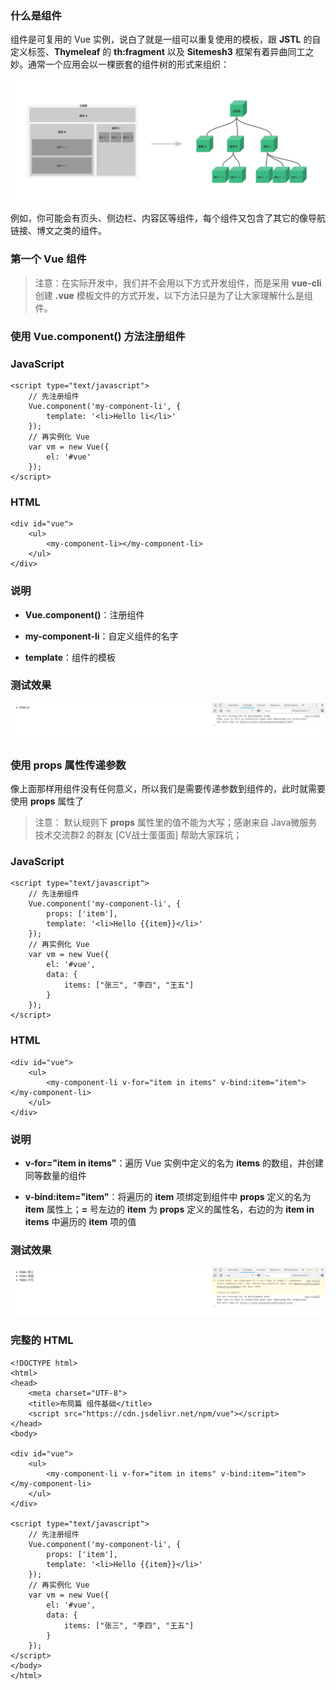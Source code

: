 ### 什么是组件

组件是可复用的 Vue 实例，说白了就是一组可以重复使用的模板，跟 **JSTL** 的自定义标签、**Thymeleaf** 的 **th:fragment** 以及 **Sitemesh3** 框架有着异曲同工之妙。通常一个应用会以一棵嵌套的组件树的形式来组织：

![](../img/10-00000028.png)

例如，你可能会有页头、侧边栏、内容区等组件，每个组件又包含了其它的像导航链接、博文之类的组件。

### 第一个 Vue 组件

> 注意：在实际开发中，我们并不会用以下方式开发组件，而是采用 **vue-cli** 创建 **.vue** 模板文件的方式开发，以下方法只是为了让大家理解什么是组件。

### 使用 Vue.component() 方法注册组件

### JavaScript

```
<script type="text/javascript">
    // 先注册组件
    Vue.component('my-component-li', {
        template: '<li>Hello li</li>'
    });
    // 再实例化 Vue
    var vm = new Vue({
        el: '#vue'
    });
</script>
```

### HTML

```
<div id="vue">
    <ul>
        <my-component-li></my-component-li>
    </ul>
</div>
```

### 说明

- **Vue.component()**：注册组件

- **my-component-li**：自定义组件的名字

- **template**：组件的模板

### 测试效果

![](../img/10-00000029.png)

### 使用 props 属性传递参数

像上面那样用组件没有任何意义，所以我们是需要传递参数到组件的，此时就需要使用 **props** 属性了

> 注意： 默认规则下 **props** 属性里的值不能为大写；感谢来自 Java微服务技术交流群2 的群友 [CV战士蛋蛋面] 帮助大家踩坑；

### JavaScript

```
<script type="text/javascript">
    // 先注册组件
    Vue.component('my-component-li', {
        props: ['item'],
        template: '<li>Hello {{item}}</li>'
    });
    // 再实例化 Vue
    var vm = new Vue({
        el: '#vue',
        data: {
            items: ["张三", "李四", "王五"]
        }
    });
</script>
```

### HTML

```
<div id="vue">
    <ul>
        <my-component-li v-for="item in items" v-bind:item="item"></my-component-li>
    </ul>
</div>
```

### 说明

- **v-for="item in items"**：遍历 Vue 实例中定义的名为 **items** 的数组，并创建同等数量的组件

- **v-bind:item="item"**：将遍历的 **item** 项绑定到组件中 **props** 定义的名为 **item** 属性上；**=** 号左边的 **item** 为 **props** 定义的属性名，右边的为 **item in items** 中遍历的 **item** 项的值

### 测试效果

![](../img/10-00000030.png)

### 完整的 HTML

```
<!DOCTYPE html>
<html>
<head>
    <meta charset="UTF-8">
    <title>布局篇 组件基础</title>
    <script src="https://cdn.jsdelivr.net/npm/vue"></script>
</head>
<body>

<div id="vue">
    <ul>
        <my-component-li v-for="item in items" v-bind:item="item"></my-component-li>
    </ul>
</div>

<script type="text/javascript">
    // 先注册组件
    Vue.component('my-component-li', {
        props: ['item'],
        template: '<li>Hello {{item}}</li>'
    });
    // 再实例化 Vue
    var vm = new Vue({
        el: '#vue',
        data: {
            items: ["张三", "李四", "王五"]
        }
    });
</script>
</body>
</html>
```

